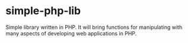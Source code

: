 simple-php-lib
==============

Simple library written in PHP. It will bring functions for manipulating with many aspects of developing web applications in PHP.
